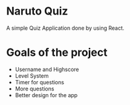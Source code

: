 # Naruto Quiz

A simple Quiz Application done by using React.

# Goals of the project

- Username and Highscore
- Level System
- Timer for questions
- More questions
- Better design for the app
